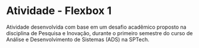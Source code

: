 
# Atividade - Flexbox 1

Atividade desenvolvida com base em um desafio acadêmico proposto na disciplina de Pesquisa e Inovação, durante o primeiro semestre do curso de Análise e Desenvolvimento de Sistemas (ADS) na SPTech.




